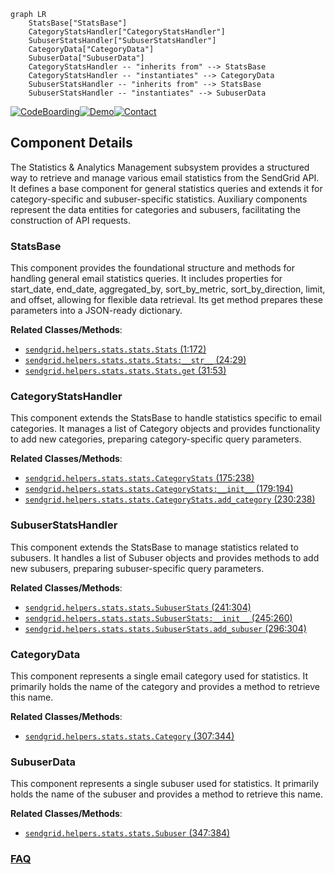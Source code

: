 ```mermaid
graph LR
    StatsBase["StatsBase"]
    CategoryStatsHandler["CategoryStatsHandler"]
    SubuserStatsHandler["SubuserStatsHandler"]
    CategoryData["CategoryData"]
    SubuserData["SubuserData"]
    CategoryStatsHandler -- "inherits from" --> StatsBase
    CategoryStatsHandler -- "instantiates" --> CategoryData
    SubuserStatsHandler -- "inherits from" --> StatsBase
    SubuserStatsHandler -- "instantiates" --> SubuserData
```
[![CodeBoarding](https://img.shields.io/badge/Generated%20by-CodeBoarding-9cf?style=flat-square)](https://github.com/CodeBoarding/CodeBoarding)[![Demo](https://img.shields.io/badge/Try%20our-Demo-blue?style=flat-square)](https://www.codeboarding.org/demo)[![Contact](https://img.shields.io/badge/Contact%20us%20-%20contact@codeboarding.org-lightgrey?style=flat-square)](mailto:contact@codeboarding.org)

## Component Details

The Statistics & Analytics Management subsystem provides a structured way to retrieve and manage various email statistics from the SendGrid API. It defines a base component for general statistics queries and extends it for category-specific and subuser-specific statistics. Auxiliary components represent the data entities for categories and subusers, facilitating the construction of API requests.

### StatsBase
This component provides the foundational structure and methods for handling general email statistics queries. It includes properties for start_date, end_date, aggregated_by, sort_by_metric, sort_by_direction, limit, and offset, allowing for flexible data retrieval. Its get method prepares these parameters into a JSON-ready dictionary.


**Related Classes/Methods**:

- <a href="https://github.com/sendgrid/sendgrid-python/blob/master/sendgrid/helpers/stats/stats.py#L1-L172" target="_blank" rel="noopener noreferrer">`sendgrid.helpers.stats.stats.Stats` (1:172)</a>
- <a href="https://github.com/sendgrid/sendgrid-python/blob/master/sendgrid/helpers/stats/stats.py#L24-L29" target="_blank" rel="noopener noreferrer">`sendgrid.helpers.stats.stats.Stats:__str__` (24:29)</a>
- <a href="https://github.com/sendgrid/sendgrid-python/blob/master/sendgrid/helpers/stats/stats.py#L31-L53" target="_blank" rel="noopener noreferrer">`sendgrid.helpers.stats.stats.Stats.get` (31:53)</a>


### CategoryStatsHandler
This component extends the StatsBase to handle statistics specific to email categories. It manages a list of Category objects and provides functionality to add new categories, preparing category-specific query parameters.


**Related Classes/Methods**:

- <a href="https://github.com/sendgrid/sendgrid-python/blob/master/sendgrid/helpers/stats/stats.py#L175-L238" target="_blank" rel="noopener noreferrer">`sendgrid.helpers.stats.stats.CategoryStats` (175:238)</a>
- <a href="https://github.com/sendgrid/sendgrid-python/blob/master/sendgrid/helpers/stats/stats.py#L179-L194" target="_blank" rel="noopener noreferrer">`sendgrid.helpers.stats.stats.CategoryStats:__init__` (179:194)</a>
- <a href="https://github.com/sendgrid/sendgrid-python/blob/master/sendgrid/helpers/stats/stats.py#L230-L238" target="_blank" rel="noopener noreferrer">`sendgrid.helpers.stats.stats.CategoryStats.add_category` (230:238)</a>


### SubuserStatsHandler
This component extends the StatsBase to manage statistics related to subusers. It handles a list of Subuser objects and provides methods to add new subusers, preparing subuser-specific query parameters.


**Related Classes/Methods**:

- <a href="https://github.com/sendgrid/sendgrid-python/blob/master/sendgrid/helpers/stats/stats.py#L241-L304" target="_blank" rel="noopener noreferrer">`sendgrid.helpers.stats.stats.SubuserStats` (241:304)</a>
- <a href="https://github.com/sendgrid/sendgrid-python/blob/master/sendgrid/helpers/stats/stats.py#L245-L260" target="_blank" rel="noopener noreferrer">`sendgrid.helpers.stats.stats.SubuserStats:__init__` (245:260)</a>
- <a href="https://github.com/sendgrid/sendgrid-python/blob/master/sendgrid/helpers/stats/stats.py#L296-L304" target="_blank" rel="noopener noreferrer">`sendgrid.helpers.stats.stats.SubuserStats.add_subuser` (296:304)</a>


### CategoryData
This component represents a single email category used for statistics. It primarily holds the name of the category and provides a method to retrieve this name.


**Related Classes/Methods**:

- <a href="https://github.com/sendgrid/sendgrid-python/blob/master/sendgrid/helpers/stats/stats.py#L307-L344" target="_blank" rel="noopener noreferrer">`sendgrid.helpers.stats.stats.Category` (307:344)</a>


### SubuserData
This component represents a single subuser used for statistics. It primarily holds the name of the subuser and provides a method to retrieve this name.


**Related Classes/Methods**:

- <a href="https://github.com/sendgrid/sendgrid-python/blob/master/sendgrid/helpers/stats/stats.py#L347-L384" target="_blank" rel="noopener noreferrer">`sendgrid.helpers.stats.stats.Subuser` (347:384)</a>




### [FAQ](https://github.com/CodeBoarding/GeneratedOnBoardings/tree/main?tab=readme-ov-file#faq)